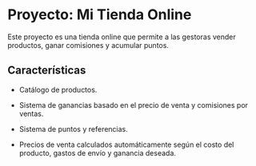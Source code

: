 # Proyecto: Mi Tienda Online


Este proyecto es una tienda online que permite a las gestoras vender productos, ganar comisiones y acumular puntos. 


## Características


- Catálogo de productos.

- Sistema de ganancias basado en el precio de venta y comisiones por ventas.

- Sistema de puntos y referencias.

- Precios de venta calculados automáticamente según el costo del producto, gastos de envío y ganancia deseada.